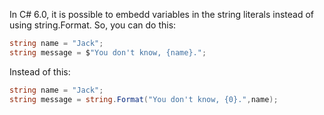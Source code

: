 In C# 6.0, it is possible to embedd variables in the string literals instead of using string.Format. 
So, you can do this: 
 ```csharp
string name = "Jack";
string message = $"You don't know, {name}.";
```
Instead of this: 
 ```csharp
string name = "Jack";
string message = string.Format("You don't know, {0}.",name);
```

